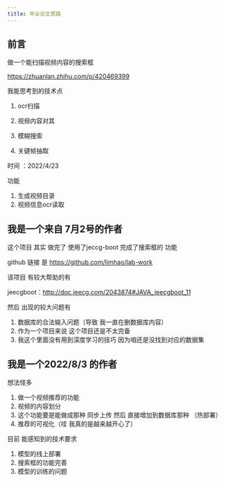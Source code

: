 ```yaml
---
title: 毕业论文思路
---
```


## 前言
做一个能扫描视频内容的搜索框

https://zhuanlan.zhihu.com/p/420469399

我能思考到的技术点

1. ocr扫描

2. 视频内容对其
3. 模糊搜索

4. 关键帧抽取

时间 ：2022/4/23

功能

1. 生成视频目录
2. 视频信息ocr读取



## 我是一个来自 7月2号的作者

这个项目 其实 做完了 使用了jeccg-boot 完成了搜索框的 功能

github 链接 是 https://github.com/limhao/lab-work

该项目 有较大帮助的有

jeecgboot：http://doc.jeecg.com/2043874#JAVA_jeecgboot_11

然后 出现的较大问题有

1. 数据库的合法输入问题（导致 我一直在删数据库内容）
2. 作为一个项目来说 这个项目还是不太完备 
3. 我这个里面没有用到深度学习的技巧 因为咱还是没找到对应的数据集

## 我是一个2022/8/3 的作者

想法怪多 

1. 做一个视频推荐的功能
2. 视频的内容划分
3. 这个功能要是能做成那种 同步上传 然后 直接增加到数据库那种 （热部署）
4. 推荐的可视化（哇 我真的是越来越开心了）

目前 能感知到的技术要求

1. 模型的线上部署
2. 搜索框的功能完善
3. 模型的训练的问题